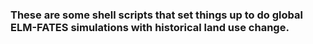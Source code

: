 ### These are some shell scripts that set things up to do global ELM-FATES simulations with historical land use change.